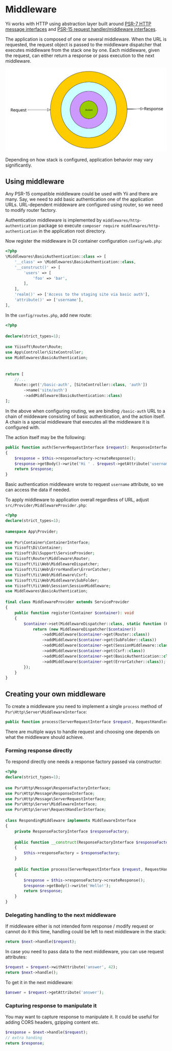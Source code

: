# Middleware

Yii works with HTTP using abstraction layer built around [PSR-7 HTTP message interfaces](https://www.php-fig.org/psr/psr-7/)
and [PSR-15 request handler/middleware interfaces](https://www.php-fig.org/psr/psr-15/).

The application is composed of one or several middleware. When the URL is requested, the request object is passed to
the middleware dispatcher that executes middleware from the stack one by one. Each middleware, given the request, can
either return a response or pass execution to the next middleware. 

![Middleware](img/middleware.svg)

Depending on how stack is configured, application behavior may vary significantly.

## Using middleware

Any PSR-15 compatible middleware could be used with Yii and there are many. Say, we need to add basic authentication
one of the application URLs. URL-dependent middeware are configured using router, so we need to modify router factory. 

Authentication middleware is implemented by `middlewares/http-authentication` package so execute
`composer require middlewares/http-authentication` in the application root directory.

Now register the middleware in DI container configuration `config/web.php`:

```php
<?php
\Middlewares\BasicAuthentication::class => [
    '__class' => \Middlewares\BasicAuthentication::class,
    '__construct()' => [
        'users' => [
            'foo' => 'bar',
        ],
    ],
    'realm()' => ['Access to the staging site via basic auth'],
    'attribute()' => ['username'],
],
```

In the `config/routes.php`, add new route:

```php
<?php

declare(strict_types=1);

use Yiisoft\Router\Route;
use App\Controller\SiteController;
use Middlewares\BasicAuthentication;


return [
    //...
    Route::get('/basic-auth', [SiteController::class, 'auth'])
        ->name('site/auth')
        ->addMiddleware(BasicAuthentication::class)
];
```

In the above when configuring routing, we are binding `/basic-auth` URL to a chain of middeware consisting of basic
authentication, and the action itself. A chain is a special middleware that executes all the middleware it is configured
with.

The action itself may be the following:

```php
public function auth(ServerRequestInterface $request): ResponseInterface
{
    $response = $this->responseFactory->createResponse();
    $response->getBody()->write('Hi ' . $request->getAttribute('username'));
    return $response;
}
```

Basic authentication middleware wrote to request `username` attribute, so we can access the data if needed.

To apply middleware to application overall regardless of URL, adjust `src/Provider/MiddlewareProvider.php`:

```php
<?php
declare(strict_types=1);

namespace App\Provider;

use Psr\Container\ContainerInterface;
use Yiisoft\Di\Container;
use Yiisoft\Di\Support\ServiceProvider;
use Yiisoft\Router\Middleware\Router;
use Yiisoft\Yii\Web\MiddlewareDispatcher;
use Yiisoft\Yii\Web\ErrorHandler\ErrorCatcher;
use Yiisoft\Yii\Web\Middleware\Csrf;
use Yiisoft\Yii\Web\Middleware\SubFolder;
use Yiisoft\Yii\Web\Session\SessionMiddleware;
use Middlewares\BasicAuthentication;

final class MiddlewareProvider extends ServiceProvider
{
    public function register(Container $container): void
    {
        $container->set(MiddlewareDispatcher::class, static function (ContainerInterface $container) {
            return (new MiddlewareDispatcher($container))
                ->addMiddleware($container->get(Router::class))
                ->addMiddleware($container->get(SubFolder::class))
                ->addMiddleware($container->get(SessionMiddleware::class))
                ->addMiddleware($container->get(Csrf::class))
                ->addMiddleware($container->get(BasicAuthentication::class))
                ->addMiddleware($container->get(ErrorCatcher::class));
        });
    }
}
```

## Creating your own middleware

To create a middleware you need to implement a single `process` method of `Psr\Http\Server\MiddlewareInterface`:

```php
public function process(ServerRequestInterface $request, RequestHandlerInterface $next): ResponseInterface;
```

There are multiple ways to handle request and choosing one depends on what the middleware should achieve.

### Forming response directly

To respond directly one needs a response factory passed via constructor:

```php
<?php
declare(strict_types=1);

use Psr\Http\Message\ResponseFactoryInterface;
use Psr\Http\Message\ResponseInterface;
use Psr\Http\Message\ServerRequestInterface;
use Psr\Http\Server\MiddlewareInterface;
use Psr\Http\Server\RequestHandlerInterface;

class RespondingMiddleware implements MiddlewareInterface
{
    private ResponseFactoryInterface $responseFactory;

    public function __construct(ResponseFactoryInterface $responseFactory)
    {
        $this->responseFactory = $responseFactory;
    }

    public function process(ServerRequestInterface $request, RequestHandlerInterface $next): ResponseInterface
    {
        $response = $this->responseFactory->createResponse();
        $response->getBody()->write('Hello!');
        return $response;
    }
}
```

### Delegating handling to the next middleware

If middleware either is not intended form response / modify request or cannot do it this time, handling could be
left to next middleware in the stack:  

```php
return $next->handle($request);
```

In case you need to pass data to the next middleware, you can use request attributes:

```php
$request = $request->withAttribute('answer', 42);
return $next->handle();
``` 

To get it in the next middleware:

```php
$answer = $request->getAttribute('answer');
```

### Capturing response to manipulate it

You may want to capture response to manipulate it. It could be useful for adding CORS headers, gzipping content etc.

```php
$response = $next->handle($request);
// extra handing
return $response;
```

